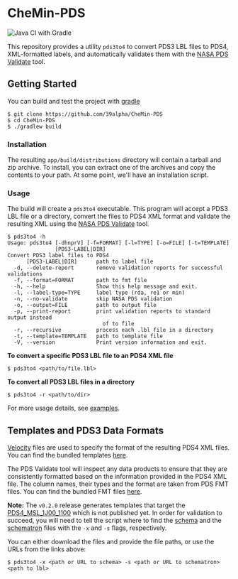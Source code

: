 # CheMin-PDS

![Java CI with Gradle](https://github.com/39alpha/CheMin-PDS/actions/workflows/gradle.yml/badge.svg)

This repository provides a utility `pds3to4` to convert PDS3 LBL files to
PDS4, XML-formatted labels, and automatically validates them with the
[NASA PDS Validate](https://github.com/NASA-PDS/validate) tool.

## Getting Started

You can build and test the project with [gradle](https://gradle.org/)

```shell
$ git clone https://github.com/39alpha/CheMin-PDS
$ cd CheMin-PDS
$ ./gradlew build
```

### Installation

The resulting `app/build/distributions` directory will contain a tarball and
zip archive. To install, you can extract one of the archives and copy the
contents to your path. At some point, we'll have an installation script.

### Usage

The build will create a `pds3to4` executable. This program will accept a
PDS3 LBL file or a directory, convert the files to PDS4 XML format and validate
the resulting XML using the
[NASA PDS Validate](https://github.com/NASA-PDS/validate) tool.

```shell
$ pds3to4 -h
Usage: pds3to4 [-dhnprV] [-f=FORMAT] [-l=TYPE] [-o=FILE] [-t=TEMPLATE]
               [PDS3-LABEL|DIR]
Convert PDS3 label files to PDS4
      [PDS3-LABEL|DIR]      path to label file
  -d, --delete-report       remove validation reports for successful validations
  -f, --format=FORMAT       path to fmt file
  -h, --help                Show this help message and exit.
  -l, --label-type=TYPE     label type (rda, re1 or min)
  -n, --no-validate         skip NASA PDS validation
  -o, --output=FILE         path to output file
  -p, --print-report        print validation reports to standard output instead
                              of to file
  -r, --recursive           process each .lbl file in a directory
  -t, --template=TEMPLATE   path to template file
  -V, --version             Print version information and exit.
```

**To convert a specific PDS3 LBL file to an PDS4 XML file**
```shell
$ pds3to4 <path/to/file.lbl>
```

**To convert all PDS3 LBL files in a directory**
```shell
$ pds3to4 -r <path/to/dir>
```

For more usage details, see [examples](./examples).

## Templates and PDS3 Data Formats

[Velocity](https://velocity.apache.org) files are used to specify the format
of the resulting PDS4 XML files. You can find the bundled templates
[here](./app/src/main/resources/org/thirtyninealpharesearch/chemin/pds4).

The PDS Validate tool will inspect any data products to ensure that they are
consistently formatted based on the information provided in the PDS4 XML file.
The column names, their types and the format are taken from PDS FMT files.
You can find the bundled FMT files
[here](./app/src/main/resources/org/thirtyninealpharesearch/chemin/formats).

**Note:** The `v0.2.0` release generates templates that target the
[PDS4_MSL_1J00_1100](https://github.com/pds-data-dictionaries/ldd-msl/blob/main/build/development/5dfa261012bc31ca663cdd9ed284bd66e497015c/1.19.0.0/PDS4_MSL_1J00_1100.xsd)
which is not published yet. In order for validation to succeed, you will need
to tell the script where to find the
[schema](https://raw.githubusercontent.com/pds-data-dictionaries/ldd-msl/main/build/development/5dfa261012bc31ca663cdd9ed284bd66e497015c/1.19.0.0/PDS4_MSL_1J00_1100.xsd)
and the
[schematron](https://raw.githubusercontent.com/pds-data-dictionaries/ldd-msl/main/build/development/5dfa261012bc31ca663cdd9ed284bd66e497015c/1.19.0.0/PDS4_MSL_1J00_1100.sch)
files with the `-x` and `-s` flags, respectively.

You can either download the files and provide the file paths, or use the URLs from the links above:
```shell
$ pds3to4 -x <path or URL to schema> -s <path or URL to schematron> <path to lbl>
```
